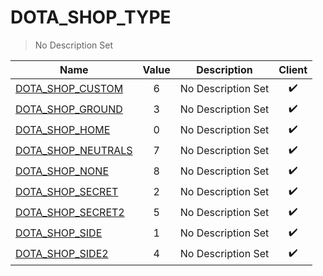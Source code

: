 # DOTA_SHOP_TYPE
> No Description Set

Name|Value|Description|Client
--|:--:|--|:--:
[DOTA_SHOP_CUSTOM](DOTA_SHOP_CUSTOM)|6|No Description Set|✔️
[DOTA_SHOP_GROUND](DOTA_SHOP_GROUND)|3|No Description Set|✔️
[DOTA_SHOP_HOME](DOTA_SHOP_HOME)|0|No Description Set|✔️
[DOTA_SHOP_NEUTRALS](DOTA_SHOP_NEUTRALS)|7|No Description Set|✔️
[DOTA_SHOP_NONE](DOTA_SHOP_NONE)|8|No Description Set|✔️
[DOTA_SHOP_SECRET](DOTA_SHOP_SECRET)|2|No Description Set|✔️
[DOTA_SHOP_SECRET2](DOTA_SHOP_SECRET2)|5|No Description Set|✔️
[DOTA_SHOP_SIDE](DOTA_SHOP_SIDE)|1|No Description Set|✔️
[DOTA_SHOP_SIDE2](DOTA_SHOP_SIDE2)|4|No Description Set|✔️
